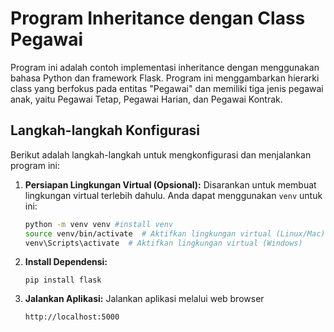 # Program Inheritance dengan Class Pegawai

Program ini adalah contoh implementasi inheritance dengan menggunakan bahasa Python dan framework Flask. Program ini menggambarkan hierarki class yang berfokus pada entitas "Pegawai" dan memiliki tiga jenis pegawai anak, yaitu Pegawai Tetap, Pegawai Harian, dan Pegawai Kontrak.

## Langkah-langkah Konfigurasi

Berikut adalah langkah-langkah untuk mengkonfigurasi dan menjalankan program ini:

1. **Persiapan Lingkungan Virtual (Opsional):** Disarankan untuk membuat lingkungan virtual terlebih dahulu. Anda dapat menggunakan `venv` untuk ini:

   ```bash
   python -m venv venv #install venv
   source venv/bin/activate  # Aktifkan lingkungan virtual (Linux/Mac)
   venv\Scripts\activate  # Aktifkan lingkungan virtual (Windows)

2. **Install Dependensi:**
    ```
    pip install flask
    ```
3. **Jalankan Aplikasi:** Jalankan aplikasi melalui web browser
    ```
    http://localhost:5000
    ```
